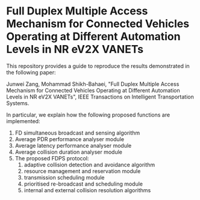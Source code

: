 # Full Duplex Multiple Access Mechanism for Connected Vehicles Operating at Different Automation Levels in NR eV2X VANETs

This repository provides a guide to reproduce the results demonstrated in the following paper:

Junwei Zang, Mohammad Shikh-Bahaei, 
"Full Duplex Multiple Access Mechanism for Connected Vehicles Operating at Different Automation Levels in NR eV2X VANETs", 
IEEE Transactions on Intelligent Transportation Systems.

In particular, we explain how the following proposed functions are implemented:

1. FD simultaneous broadcast and sensing algorithm
2. Average PDR performance analyser module
3. Average latency performance analyser module
4. Average collision duration analyser module
5. The proposed FDPS protocol:
    1) adaptive collision detection and avoidance algorithm
    2) resource management and reservation module
    3) transmission scheduling module
    4) prioritised re-broadcast and scheduling module
    5) internal and external collision resolution algorithms

